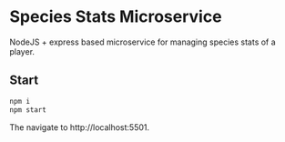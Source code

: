# Species Stats Microservice

NodeJS + express based microservice for managing species stats of a player.

## Start

```bash
npm i
npm start
```
The navigate to http://localhost:5501.
